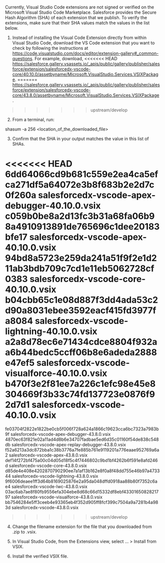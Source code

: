 Currently, Visual Studio Code extensions are not signed or verified on the
Microsoft Visual Studio Code Marketplace. Salesforce provides the Secure Hash
Algorithm (SHA) of each extension that we publish. To verify the extensions,
make sure that their SHA values match the values in the list below.

1. Instead of installing the Visual Code Extension directly from within Visual
   Studio Code, download the VS Code extension that you want to check by
   following the instructions at
   https://code.visualstudio.com/docs/editor/extension-gallery#_common-questions.
   For example, download,
<<<<<<< HEAD
   https://salesforce.gallery.vsassets.io/_apis/public/gallery/publisher/salesforce/extension/salesforcedx-vscode-core/40.10.0/assetbyname/Microsoft.VisualStudio.Services.VSIXPackage.
=======
   https://salesforce.gallery.vsassets.io/_apis/public/gallery/publisher/salesforce/extension/salesforcedx-vscode-core/43.8.0/assetbyname/Microsoft.VisualStudio.Services.VSIXPackage.
>>>>>>> upstream/develop

2. From a terminal, run:

shasum -a 256 <location_of_the_downloaded_file>

3. Confirm that the SHA in your output matches the value in this list of SHAs.

<<<<<<< HEAD
6dd64066cd9b681c559e2ea4ca5efca271df5a64072e3b8f683b2e2d7c0f260a  salesforcedx-vscode-apex-debugger-40.10.0.vsix
c059b0be8a2d13fc3b31a68fa06b98a4910913891de765696c1dee20183bfe17  salesforcedx-vscode-apex-40.10.0.vsix
94bd8a5723e259da241a51f9f2e1d211ab3bdb709c7cd1e11eb5062728cf0383  salesforcedx-vscode-core-40.10.0.vsix
b04cbb65c1e08d887f3dd4ada53c2d90a8031ebee3592eacf415fd3977fa8084  salesforcedx-vscode-lightning-40.10.0.vsix
a2a8d78ec6e71434cdce8804f932aa6b44bedc5ccff06b8e6adeda2888e47ef5  salesforcedx-vscode-visualforce-40.10.0.vsix
b470f3e2f81ee7a226c1efc98e45e8304669f3b33c74fd137723e0876f92d7d1  salesforcedx-vscode-40.10.0.vsix
=======
fe03704f2822e1822be0cb5f006f728a624a1866c19623cca6bc7323a7983b9f  salesforcedx-vscode-apex-debugger-43.8.0.vsix
4870ec63f821e02a11ad4d8b6e34707fadbae5ed6d35c01160f54de838c548db  salesforcedx-vscode-apex-replay-debugger-43.8.0.vsix
f52a6213a3dc872bba1c38b3776a7fe885b761e9119201a776eaae952769a6a2  salesforcedx-vscode-apex-43.8.0.vsix
def14f272bf475a00c04d05d18f5c4f7446802c9bd1bf4262b6f591e8afd246d  salesforcedx-vscode-core-43.8.0.vsix
d85de4e408e4202870790290ee7a1af13b162e8f0a8f48dd755e46b97a473344  salesforcedx-vscode-lightning-43.8.0.vsix
9f6006deaee1ff3d64b8169025876e2a95da048dffd0918aa88b80f7352c6ae4  salesforcedx-vscode-lwc-43.8.0.vsix
03ac6ab7ae8f80fb9556efa304ebe8d68c66d15332df8ebf4330165082821797  salesforcedx-vscode-visualforce-43.8.0.vsix
bb7546284e5ff3ceeb4e93365eb4f352d905ff8fcf399c7504a9a7281b4a983d  salesforcedx-vscode-43.8.0.vsix
>>>>>>> upstream/develop


4. Change the filename extension for the file that you downloaded from .zip to
.vsix.

5. In Visual Studio Code, from the Extensions view, select ... > Install from
VSIX.

6. Install the verified VSIX file.
